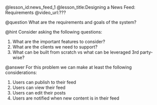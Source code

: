 @lesson_id:news_feed_1
@lesson_title:Designing a News Feed: Requirements
@video_url:???

@question
What are the requirements and goals of the system?

@hint
Consider asking the following questions:
1. What are the important features to consider?
2. What are the clients we need to support?
3. What can be built from scratch vs what can be leveraged 3rd party-wise?

@answer
For this problem we can make at least the following considerations:
1. Users can publish to their feed
2. Users can view their feed
3. Users can edit their posts
4. Users are notified when new content is in their feed